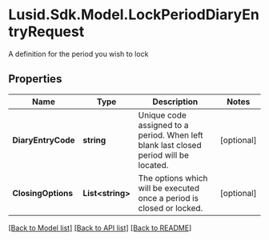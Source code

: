 # Lusid.Sdk.Model.LockPeriodDiaryEntryRequest
A definition for the period you wish to lock

## Properties

Name | Type | Description | Notes
------------ | ------------- | ------------- | -------------
**DiaryEntryCode** | **string** | Unique code assigned to a period. When left blank last closed period will be located. | [optional] 
**ClosingOptions** | **List&lt;string&gt;** | The options which will be executed once a period is closed or locked. | [optional] 

[[Back to Model list]](../README.md#documentation-for-models) [[Back to API list]](../README.md#documentation-for-api-endpoints) [[Back to README]](../README.md)

